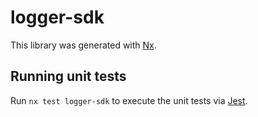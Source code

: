 # logger-sdk

This library was generated with [Nx](https://nx.dev).

## Running unit tests

Run `nx test logger-sdk` to execute the unit tests via [Jest](https://jestjs.io).
